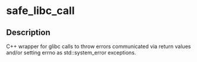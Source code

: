 # safe_libc_call

## Description
C++ wrapper for glibc calls to throw errors communicated via return values and/or setting errno as std::system_error exceptions.
